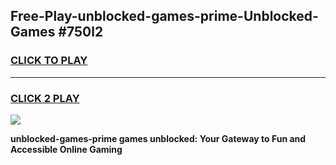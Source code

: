
## Free-Play-unblocked-games-prime-Unblocked-Games #750l2
<h3>
<a href="https://news.freeplayer.one?title=unblocked-games-prime&ref=8M">CLICK TO PLAY</a></h3>
<hr>

<h3>
<a href="https://news.freeplayer.one?title=unblocked-games-prime&ref=8M">CLICK 2 PLAY</a>
  
</h3>

<a href="https://news.freeplayer.one?title=unblocked-games-prime&ref=8M"><img src="https://clearcache.store/games.png"></a>


**unblocked-games-prime games unblocked: Your Gateway to Fun and Accessible Online Gaming**
